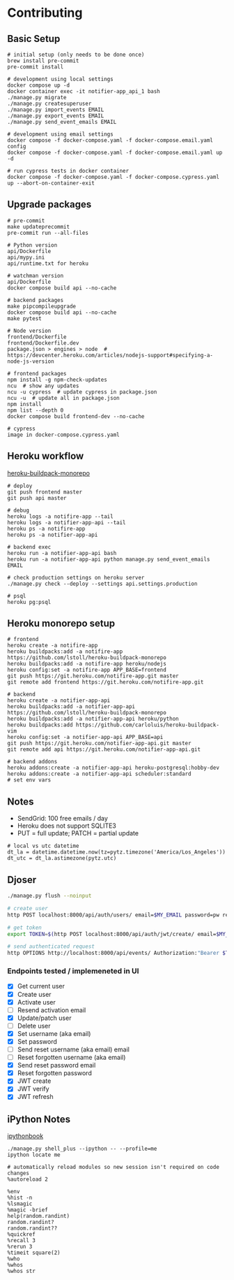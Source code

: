 # Contributing

## Basic Setup

```
# initial setup (only needs to be done once)
brew install pre-commit
pre-commit install

# development using local settings
docker compose up -d
docker container exec -it notifier-app_api_1 bash
./manage.py migrate
./manage.py createsuperuser
./manage.py import_events EMAIL
./manage.py export_events EMAIL
./manage.py send_event_emails EMAIL

# development using email settings
docker compose -f docker-compose.yaml -f docker-compose.email.yaml config
docker compose -f docker-compose.yaml -f docker-compose.email.yaml up -d

# run cypress tests in docker container
docker compose -f docker-compose.yaml -f docker-compose.cypress.yaml up --abort-on-container-exit
```

## Upgrade packages

```
# pre-commit
make updateprecommit
pre-commit run --all-files

# Python version
api/Dockerfile
api/mypy.ini
api/runtime.txt for heroku

# watchman version
api/Dockerfile
docker compose build api --no-cache

# backend packages
make pipcompileupgrade
docker compose build api --no-cache
make pytest

# Node version
frontend/Dockerfile
frontend/Dockerfile.dev
package.json > engines > node  # https://devcenter.heroku.com/articles/nodejs-support#specifying-a-node-js-version

# frontend packages
npm install -g npm-check-updates
ncu  # show any updates
ncu -u cypress  # update cypress in package.json
ncu -u  # update all in package.json
npm install
npm list --depth 0
docker compose build frontend-dev --no-cache

# cypress
image in docker-compose.cypress.yaml
```

## Heroku workflow

[heroku-buildpack-monorepo](https://elements.heroku.com/buildpacks/lstoll/heroku-buildpack-monorepo)

```
# deploy
git push frontend master
git push api master

# debug
heroku logs -a notifire-app --tail
heroku logs -a notifier-app-api --tail
heroku ps -a notifire-app
heroku ps -a notifier-app-api

# backend exec
heroku run -a notifier-app-api bash
heroku run -a notifier-app-api python manage.py send_event_emails EMAIL

# check production settings on heroku server
./manage.py check --deploy --settings api.settings.production

# psql
heroku pg:psql
```

## Heroku monorepo setup

```
# frontend
heroku create -a notifire-app
heroku buildpacks:add -a notifire-app https://github.com/lstoll/heroku-buildpack-monorepo
heroku buildpacks:add -a notifire-app heroku/nodejs
heroku config:set -a notifire-app APP_BASE=frontend
git push https://git.heroku.com/notifire-app.git master
git remote add frontend https://git.heroku.com/notifire-app.git

# backend
heroku create -a notifier-app-api
heroku buildpacks:add -a notifier-app-api https://github.com/lstoll/heroku-buildpack-monorepo
heroku buildpacks:add -a notifier-app-api heroku/python
heroku buildpacks:add https://github.com/carloluis/heroku-buildpack-vim
heroku config:set -a notifier-app-api APP_BASE=api
git push https://git.heroku.com/notifier-app-api.git master
git remote add api https://git.heroku.com/notifier-app-api.git

# backend addons
heroku addons:create -a notifier-app-api heroku-postgresql:hobby-dev
heroku addons:create -a notifier-app-api scheduler:standard
# set env vars
```

## Notes

- SendGrid: 100 free emails / day
- Heroku does not support SQLITE3
- PUT = full update; PATCH = partial update

```
# local vs utc datetime
dt_la = datetime.datetime.now(tz=pytz.timezone('America/Los_Angeles'))
dt_utc = dt_la.astimezone(pytz.utc)
```

## Djoser

```bash
./manage.py flush --noinput

# create user
http POST localhost:8000/api/auth/users/ email=$MY_EMAIL password=pw re_password=pw

# get token
export TOKEN=$(http POST localhost:8000/api/auth/jwt/create/ email=$MY_EMAIL password=pw | jq -r '.access')

# send authenticated request
http OPTIONS http://localhost:8000/api/events/ Authorization:"Bearer $TOKEN"
```

### Endpoints tested / implemeneted in UI

- [x] Get current user
- [x] Create user
- [x] Activate user
- [ ] Resend activation email
- [x] Update/patch user
- [ ] Delete user
- [x] Set username (aka email)
- [x] Set password
- [ ] Send reset username (aka email) email
- [ ] Reset forgotten username (aka email)
- [x] Send reset password email
- [x] Reset forgotten password
- [x] JWT create
- [x] JWT verify
- [x] JWT refresh

## iPython Notes

[ipythonbook](https://ipythonbook.com/)

```
./manage.py shell_plus --ipython -- --profile=me
ipython locate me

# automatically reload modules so new session isn't required on code changes
%autoreload 2

%env
%hist -n
%lsmagic
%magic -brief
help(random.randint)
random.randint?
random.randint??
%quickref
%recall 3
%rerun 3
%timeit square(2)
%who
%whos
%whos str
```
